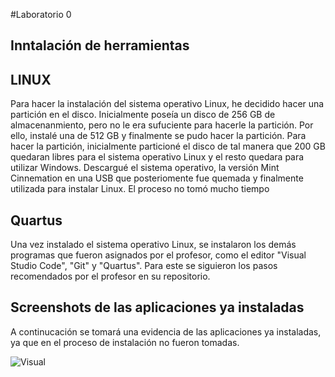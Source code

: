 #Laboratorio 0

## Inntalación de herramientas

## LINUX

Para hacer la instalación del sistema operativo Linux, he decidido hacer una partición en el disco. Inicialmente poseía un disco de 256 GB de almacenanmiento, pero no le era sufuciente para hacerle la partición. Por ello, instalé una de 512 GB y finalmente se pudo hacer la partición. Para hacer la partición, inicialmente particioné el disco de tal manera que 200 GB quedaran libres para el sistema operativo Linux y el resto quedara para utilizar Windows. Descargué el sistema operativo, la versión Mint Cinnemation en una USB que posteriomente fue quemada y finalmente utilizada para instalar Linux. El proceso no tomó mucho tiempo

## Quartus

Una vez instalado el sistema operativo Linux, se instalaron los demás programas que fueron asignados por el profesor, como el editor "Visual Studio Code", "Git" y "Quartus". Para este se siguieron los pasos recomendados por el profesor en su repositorio. 

## Screenshots de las aplicaciones ya instaladas

A continucación se tomará una evidencia de las aplicaciones ya instaladas, ya que en el proceso de instalación no fueron tomadas.

![Visual](Imágenes/VisualStudioCode1.jpeg) 
